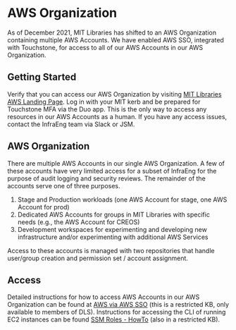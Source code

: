 # AWS Organization

As of December 2021, MIT Libraries has shifted to an AWS Organization containing multiple AWS Accounts. We have enabled AWS SSO, integrated with Touchstone, for access to all of our AWS Accounts in our AWS Organization.

## Getting Started

Verify that you can access our AWS Organization by visiting [MIT Libraries AWS Landing Page](https://mitlib.awsapps.com/start#/). Log in with your MIT kerb and be prepared for Touchstone MFA via the Duo app. This is the only way to access any resources in our AWS Accounts as a human. If you have any access issues, contact the InfraEng team via Slack or JSM.

## AWS Organization

There are multiple AWS Accounts in our single AWS Organization. A few of these accounts have very limited access for a subset of InfraEng for the purpose of audit logging and security reviews. The remainder of the accounts serve one of three purposes.

1. Stage and Production workloads (one AWS Account for stage, one AWS Account for prod)
1. Dedicated AWS Accounts for groups in MIT Libraries with specific needs (e.g., the AWS Account for CREOS)
1. Development workspaces for experimenting and developing new infrastructure and/or experimenting with additional AWS Services

Access to these accounts is managed with two repositories that handle user/group creation and permission set / account assignment.

## Access

Detailed instructions for how to access AWS Accounts in our AWS Organization can be found at [AWS via AWS SSO](https://mitlibraries.atlassian.net/l/c/qi4DUczK) (this is a restricted KB, only available to members of DLS). Instructions for accessing the CLI of running EC2 instances can be found [SSM Roles - HowTo](https://mitlibraries.atlassian.net/wiki/spaces/IN/pages/2660597762/SSM+Role+-+How+to+use) (also in a restricted KB).
